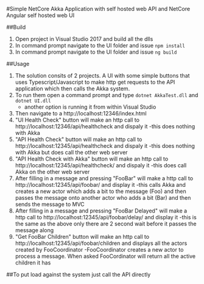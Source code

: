 #Simple NetCore Akka Application with self hosted web API and NetCore Angular self hosted web UI

##Build
1. Open project in Visual Studio 2017 and build all the dlls
1. In command prompt navigate to the UI folder and issue `npm install`
1. In command prompt navigate to the UI folder and issue `ng build`

##Usage
1. The solution consits of 2 projects. A UI with some simple buttons that uses Typescript/Javascript to make http get requests to the API application which then calls the Akka system.
1. To run them open a command prompt and type `dotnet AkkaTest.dll` and `dotnet UI.dll`
	- another option is running it from within Visual Studio
1. Then navigate to a http://localhost:12346/index.html
1. "UI Health Check" button will make an http call to http://localhost:12346/api/healthcheck and dispaly it
	-this does nothing with Akka
1. "API Health Check" button will make an http call to http://localhost:12345/api/healthcheck and dispaly it
	-this does nothing with Akka but does call the other web server
1. "API Health Check with Akka" button will make an http call to http://localhost:12345/api/healthcheck/<someMessage> and dispaly it
	-this does call Akka on the other web server
1. After filling in a message and pressing "FooBar" will make a http call to http://localhost:12345/api/foobar/<someMessage> and display it
	-this calls Akka and creates a new actor which adds a bit to the message (Foo) and then passes the message onto another actor who adds a bit (Bar) and then sends the message to MVC
1. After filling in a message and pressing "FooBar Delayed" will make a http call to http://localhost:12345/api/foobar/delay/<someMessage> and display it
	-this is the same as the above only there are 2 second wait before it passes the message along
1. "Get FooBar Children" button will make an http call to http://localhost:12345/api/foobar/children and displays all the actors created by FooCoordinator
	-FooCoordinator creates a new actor to process a message. When asked FooCordinator will return all the active children it has

##To put load against the system just call the API directly